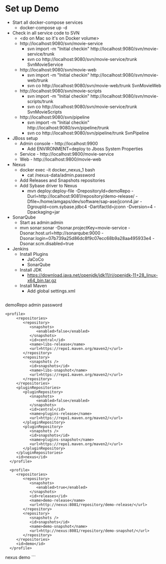 # Set up Demo

- Start all docker-compose services
  - docker-compose up -d 
- Check in all service code to SVN
  - <do on Mac so it's on Docker volume>
  - http://localhost:9080/svn/movie-service
    - svn import -m "Initial checkin" http://localhost:9080/svn/movie-service/trunk
    - svn co http://localhost:9080/svn/movie-service/trunk SvnMovieService
  - http://localhost:9080/svn/movie-web
    - svn import -m "Initial checkin" http://localhost:9080/svn/movie-web/trunk
    - svn co http://localhost:9080/svn/movie-web/trunk SvnMovieWeb
  - http://localhost:9080/svn/movie-scripts
    - svn import -m "Initial checkin" http://localhost:9080/svn/movie-scripts/trunk
    - svn co http://localhost:9080/svn/movie-service/trunk SvnMovieScripts
  - http://localhost:9080/svn/pipeline
    - svn import -m "Initial checkin" http://localhost:9080/svn/pipeline/trunk
    - svn co http://localhost:9080/svn/pipeline/trunk SvnPipeline
- JBoss setup
  - Admin console - http://localhost:9900
    - Add ENVIRONMENT=deploy to Jboss System Properties
  - Service - http://localhost:9800/movie-service
  - Web - http://localhost:9800/movie-web
- Nexus
  - docker exec -it docker_nexus_1 bash 
    - cat /nexus-data/admin.password
  - Add Releases and Snapshots repositories
  - Add Sybase driver to Nexus
    - mvn deploy:deploy-file -DrepositoryId=demoRepo -Durl=http://localhost:9081/repository/demo-release/ -Dfile=/home/amgaps/dev/software/sap-ase/jconn4.jar -DgroupId=com.sybase.jdbc4 -DartifactId=jconn -Dversion=4 -Dpackaging=jar
- SonarQube
  - Start as admin:admin
  - mvn sonar:sonar -Dsonar.projectKey=movie-service -Dsonar.host.url=http://sonarqube:9000 -Dsonar.login=07b739a25d86dc8f9c07ecc68b9a28aa495933e4 -Dsonar.scm.disabled=true
- Jenkins
  - Install Plugins
    - JaCoCo
    - SonarQube
  - Install JDK
    - https://download.java.net/openjdk/jdk11/ri/openjdk-11+28_linux-x64_bin.tar.gz
  - Install Maven
    - Add global settings.xml
  ```xml
<?xml version="1.0" encoding="UTF-8"?>
<settings xmlns="http://maven.apache.org/SETTINGS/1.0.0"
xmlns:xsi="http://www.w3.org/2001/XMLSchema-instance"
xsi:schemaLocation="http://maven.apache.org/SETTINGS/1.0.0 http://maven.apache.org/xsd/settings-1.0.0.xsd">
  <servers>
    <server>
      <id>demoRepo</id>
      <username>admin</username>
      <password>password</password>
    </server>
  </servers>

  <!-- mirrors
   | This is a list of mirrors to be used in downloading artifacts from remote repositories.
   |
   | It works like this: a POM may declare a repository to use in resolving certain artifacts.
   | However, this repository may have problems with heavy traffic at times, so people have mirrored
   | it to several places.
   |
   | That repository definition will have a unique id, so we can create a mirror reference for that
   | repository, to be used as an alternate download site. The mirror site will be the preferred
   | server for that repository.
   |-->
  <mirrors>
    <!-- mirror
     | Specifies a repository mirror site to use instead of a given repository. The repository that
     | this mirror serves has an ID that matches the mirrorOf element of this mirror. IDs are used
     | for inheritance and direct lookup purposes, and must be unique across the set of mirrors.
     |
    <mirror>
      <id>mirrorId</id>
      <mirrorOf>repositoryId</mirrorOf>
      <name>Human Readable Name for this Mirror.</name>
      <url>http://my.repository.com/repo/path</url>
    </mirror>
     -->
  </mirrors>

  <profiles>

    <profile>
         <repositories>
            <repository>
               <snapshots>
                  <enabled>false</enabled>
               </snapshots>
               <id>central</id>
               <name>libs-release</name>
               <url>https://repo1.maven.org/maven2/</url>
            </repository>
            <repository>
               <snapshots />
               <id>snapshots</id>
               <name>libs-snapshot</name>
               <url>https://repo1.maven.org/maven2/</url>
            </repository>
         </repositories>
         <pluginRepositories>
            <pluginRepository>
               <snapshots>
                  <enabled>false</enabled>
               </snapshots>
               <id>central</id>
               <name>plugins-release</name>
               <url>https://repo1.maven.org/maven2/</url>
            </pluginRepository>
            <pluginRepository>
               <snapshots />
               <id>snapshots</id>
               <name>plugins-snapshot</name>
               <url>https://repo1.maven.org/maven2/</url>
            </pluginRepository>
         </pluginRepositories>
         <id>nexus</id>
      </profile>
      
      <profile>
         <repositories>
            <repository>
               <snapshots>
                  <enabled>true</enabled>
               </snapshots>
               <id>releases</id>
               <name>demo-release</name>
               <url>http://nexus:8081/repository/demo-release/</url>
            </repository>
            <repository>
               <snapshots />
               <id>snapshots</id>
               <name>demo-snapshot</name>
               <url>http://nexus:8081/repository/demo-snapshot/</url>
            </repository>
         </repositories>
         <id>demo</id>
      </profile>

  </profiles>

  <activeProfiles>
    <activeProfile>nexus</activeProfile>
    <activeProfile>demo</activeProfile>
  </activeProfiles>

</settings>
```
